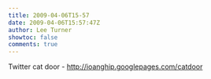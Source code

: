 ```yaml
---
title: 2009-04-06T15-57
date: 2009-04-06T15:57:47Z
author: Lee Turner
showtoc: false
comments: true
---
```


Twitter cat door - http://ioanghip.googlepages.com/catdoor

